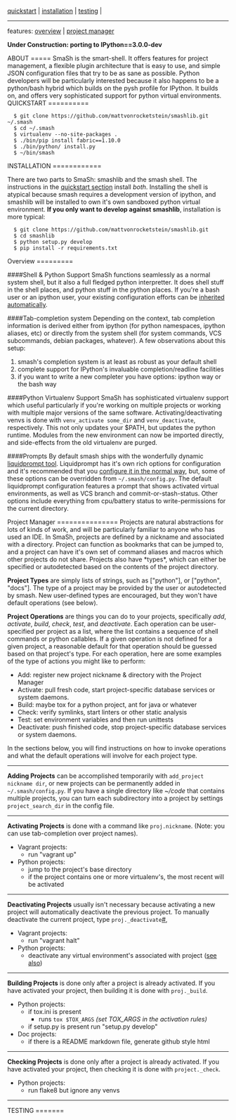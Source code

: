 [quickstart](#quickstart) | [installation](#installation) | [testing](#testing) |

-------------------------------------------------------------------------------

features: [overview](#overview) | [project manager](#pm)

**Under Construction: porting to IPython==3.0.0-dev**

<a name="about"/>
ABOUT
=====
SmaSh is the smart-shell.  It offers features for project management, a flexible plugin architecture that is easy to use, and simple JSON configuration files that try to be as sane as possible.  Python developers will be particularly interested because it also happens to be a python/bash hybrid which builds on the pysh profile for IPython.  It builds on, and offers very sophisticated support for python virtual environments.


<a name="quickstart"/>
QUICKSTART
==========

```shell
  $ git clone https://github.com/mattvonrocketstein/smashlib.git ~/.smash
  $ cd ~/.smash
  $ virtualenv --no-site-packages .
  $ ./bin/pip install fabric==1.10.0
  $ ./bin/python/ install.py
  $ ~/bin/smash
```

<a name="installation"/>
INSTALLATION
============

There are two parts to SmaSh: smashlib and the smash shell.  The instructions in the [quickstart section](#quickstart) install *both*.  Installing the shell is atypical because smash requires a development version of ipython, and smashlib will be installed to own it's own sandboxed python virtual environment.  **If you only want to develop against smashlib**, installation is more typical:

```shell
  $ git clone https://github.com/mattvonrocketstein/smashlib.git
  $ cd smashlib
  $ python setup.py develop
  $ pip install -r requirements.txt
```


<a name="overview"/>
Overview
=========

####Shell & Python Support
SmaSh functions seamlessly as a normal system shell, but it also a full fledged python interpretter.  It does shell stuff in the shell places, and python stuff in the python places.  If you're a bash user or an ipython user, your existing configuration efforts can be [inherited automatically](#TODO-config-inheritance).

####Tab-completion system
Depending on the context, tab completion information is derived either from ipython (for python namespaces, ipython aliases, etc) or directly from the system shell (for system commands, VCS subcommands, debian packages, whatever).  A few observations about this setup:

1. smash's completion system is at least as robust as your default shell
2. complete support for IPython's invaluable completion/readline facilities
3. if you want to write a new completer you have options: ipython way or the bash way

####Python Virtualenv Support
SmaSh has sophisticated virtualenv support which useful particularly if you're working on multiple projects or working with multiple major versions of the same software.  Activating/deactivating venvs is done with `venv_activate some_dir` and `venv_deactivate`, respectively.  This not only updates your $PATH, but updates the python runtime.  Modules from the new environment can now be imported directly, and side-effects from the old virtualenv are purged.

####Prompts
By default smash ships with the wonderfully dynamic [liquidprompt tool](#https://github.com/nojhan/liquidprompt).  Liquidprompt has it's own rich options for configuration and it's recommended that you [configure it in the normal way](https://github.com/nojhan/liquidprompt#features-configuration), but, some of these options can be overridden from `~/.smash/config.py`.  The default liquidprompt configuration features a prompt that shows activated virtual environments, as well as VCS branch and commit-or-stash-status.  Other options include everything from cpu/battery status to write-permissions for the current directory.

<a name="pm"/>
Project Manager
===============
Projects are natural abstractions for lots of kinds of work, and will be particularly familiar to anyone who has used an IDE.  In SmaSh, projects are defined by a nickname and associated with a directory.  Project can function as bookmarks that can be jumped to, and a project can have it's own set of command aliases and macros which other projects do not share.  Projects also have *types*, which can either be specified or autodetected based on the contents of the project directory.

**Project Types** are simply lists of strings, such as ["python"], or ["python", "docs"].  The type of a project may be provided by the user or autodetected by smash.  New user-defined types are encouraged, but they won't have default operations (see below).

**Project Operations** are things you can do to your projects, specifically *add*, *activate*, *build*, *check*, *test*, and *deactivate*.  Each operation can be user-specified per project as a list, where the list contains a sequence of shell commands or python callables.  If a given operation is not defined for a given project, a reasonable default for that operation should be guessed based on that project's type.  For each operation, here are some examples of the type of actions you might like to perform:

* Add: register new project nickname & directory with the Project Manager
* Activate: pull fresh code, start project-specific database services or system daemons.
* Build: maybe tox for a python project, ant for java or whatever
* Check: verify symlinks, start linters or other static analysis
* Test: set environment variables and then run unittests
* Deactivate: push finished code, stop project-specific database services or system daemons.

In the sections below, you will find instructions on how to invoke operations and what the default operations will involve for each project type.

-------------------------------------------------------------------------------

**Adding Projects** can be accomplished temporarily with `add_project nickname dir`, or new projects can be permanently added in `~/.smash/config.py`.  If you have a single directory like *~/code* that contains multiple projects, you can turn each subdirectory into a project by settings `project_search_dir` in the config file.

-------------------------------------------------------------------------------

**Activating Projects** is done with a command like `proj.nickname`.  (Note: you can use tab-completion over project names).
* Vagrant projects:
    * run "vagrant up"
* Python projects:
    * jump to the project's base directory
    * if the project contains one or more virtualenv's, the most recent will be activated

-------------------------------------------------------------------------------

**Deactivating Projects** usually isn't necessary because activating a new project will automatically deactivate the previous project.  To manually deactivate the current project, type `proj._deactivate`[#](#TODO),
* Vagrant projects:
    * run "vagrant halt"
* Python projects:
    * deactivate any virtual environment's associated with project ([see also](#))

-------------------------------------------------------------------------------

**Building Projects** is done only after a project is already activated.  If you have activated your project, then building it is done with `proj._build`.
* Python projects:
    * if tox.ini is present
        * runs `tox $TOX_ARGS` *(set TOX_ARGS in the activation rules)*
    * if setup.py is present run "setup.py develop"
* Doc projects:
    * if there is a README markdown file, generate github style html

-------------------------------------------------------------------------------

**Checking Projects** is done only after a project is already activated.  If you have activated your project, then checking it is done with `project._check`.
* Python projects:
    * run flake8 but ignore any venvs

-------------------------------------------------------------------------------

<a name="testing"/>
TESTING
=======
